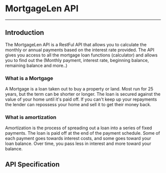 # MortgageLen API
<hr/>

## Introduction

The MortgageLen API is a RestFul API that allows you to calculate the monthly or annual payments
based on the interest rate provided. The API gives you access to all the
mortgage loan functions (calculator) and allows you to find out the
(Monthly payment, interest rate, beginning balance, remaining balance and more..)


### What is a Mortgage
A Mortgage is a loan taken out to buy a property or land. Most run for 25 years,
but the term can be shorter or longer. The loan is secured against the
value of your home until it's paid off. If you can't keep up your
repayments the lender can repossess your home and sell it to get their
money back.

### What is amortization
Amortization is the process of spreading out a loan into a series of fixed payments. The loan
is paid off at the end of the payment schedule. Some of each payment goes towards interest costs,
and some goes toward your loan balance. Over time, you pass less in interest and more
toward your balance.

## API Specification

